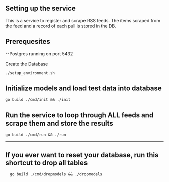 
## Setting up the service
This is a service to register and scrape RSS feeds. The items scraped from the feed and a record of each pull is stored in the DB.
## Prerequesites
--Postgres running on port 5432

Create the Database 
```
./setup_environment.sh
```

## Initialize models and load test data into database
```
go build ./cmd/init && ./init
```

## Run the service to loop through ALL feeds and scrape them and store the results
```
go build ./cmd/run && ./run
```



----
## If you ever want to reset your database, run this shortcut to drop all tables
```
  go build ./cmd/dropmodels && ./dropmodels
```
